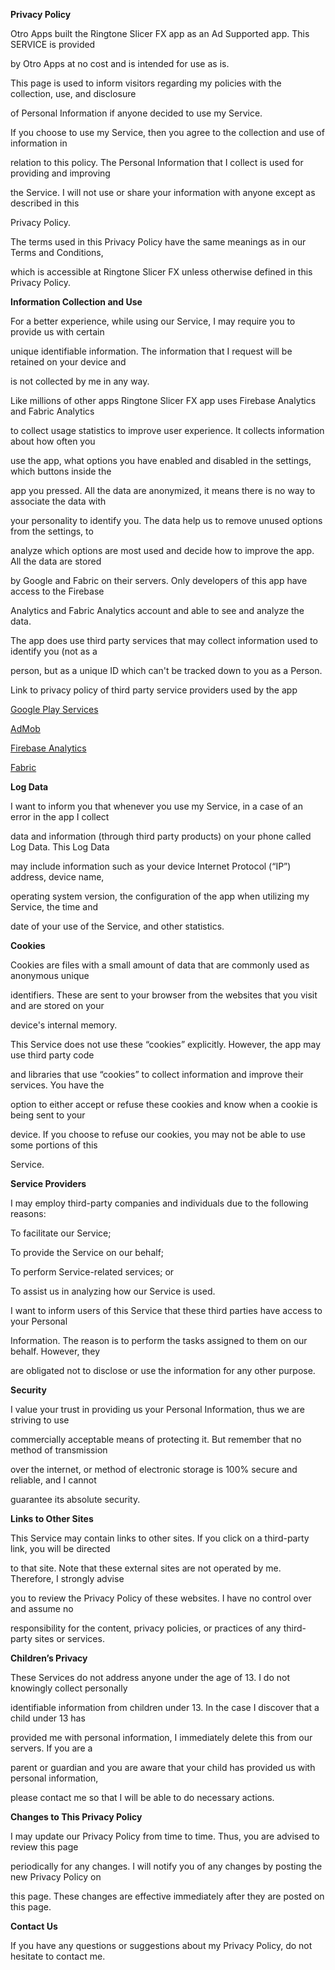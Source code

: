 ﻿<a name="br1"></a> 

**Privacy Policy**

Otro Apps built the Ringtone Slicer FX app as an Ad Supported app. This SERVICE is provided

by Otro Apps at no cost and is intended for use as is.

This page is used to inform visitors regarding my policies with the collection, use, and disclosure

of Personal Information if anyone decided to use my Service.

If you choose to use my Service, then you agree to the collection and use of information in

relation to this policy. The Personal Information that I collect is used for providing and improving

the Service. I will not use or share your information with anyone except as described in this

Privacy Policy.

The terms used in this Privacy Policy have the same meanings as in our Terms and Conditions,

which is accessible at Ringtone Slicer FX unless otherwise defined in this Privacy Policy.

**Information Collection and Use**

For a better experience, while using our Service, I may require you to provide us with certain

unique identifiable information. The information that I request will be retained on your device and

is not collected by me in any way.

Like millions of other apps Ringtone Slicer FX app uses Firebase Analytics and Fabric Analytics

to collect usage statistics to improve user experience. It collects information about how often you

use the app, what options you have enabled and disabled in the settings, which buttons inside the

app you pressed. All the data are anonymized, it means there is no way to associate the data with

your personality to identify you. The data help us to remove unused options from the settings, to

analyze which options are most used and decide how to improve the app. All the data are stored

by Google and Fabric on their servers. Only developers of this app have access to the Firebase

Analytics and Fabric Analytics account and able to see and analyze the data.

The app does use third party services that may collect information used to identify you (not as a

person, but as a unique ID which can't be tracked down to you as a Person.

Link to privacy policy of third party service providers used by the app

[Google Play Services](https://www.google.com/policies/privacy/)

[AdMob](https://support.google.com/admob/answer/6128543?hl=en)

[Firebase Analytics](https://firebase.google.com/policies/analytics)

[Fabric](https://fabric.io/privacy)


**Log Data**

I want to inform you that whenever you use my Service, in a case of an error in the app I collect

data and information (through third party products) on your phone called Log Data. This Log Data

may include information such as your device Internet Protocol (“IP”) address, device name,

operating system version, the configuration of the app when utilizing my Service, the time and

date of your use of the Service, and other statistics.

**Cookies**



<a name="br2"></a> 

Cookies are files with a small amount of data that are commonly used as anonymous unique

identifiers. These are sent to your browser from the websites that you visit and are stored on your

device's internal memory.

This Service does not use these “cookies” explicitly. However, the app may use third party code

and libraries that use “cookies” to collect information and improve their services. You have the

option to either accept or refuse these cookies and know when a cookie is being sent to your

device. If you choose to refuse our cookies, you may not be able to use some portions of this

Service.

**Service Providers**

I may employ third-party companies and individuals due to the following reasons:

To facilitate our Service;

To provide the Service on our behalf;

To perform Service-related services; or

To assist us in analyzing how our Service is used.

I want to inform users of this Service that these third parties have access to your Personal

Information. The reason is to perform the tasks assigned to them on our behalf. However, they

are obligated not to disclose or use the information for any other purpose.

**Security**

I value your trust in providing us your Personal Information, thus we are striving to use

commercially acceptable means of protecting it. But remember that no method of transmission

over the internet, or method of electronic storage is 100% secure and reliable, and I cannot

guarantee its absolute security.

**Links to Other Sites**

This Service may contain links to other sites. If you click on a third-party link, you will be directed

to that site. Note that these external sites are not operated by me. Therefore, I strongly advise

you to review the Privacy Policy of these websites. I have no control over and assume no

responsibility for the content, privacy policies, or practices of any third-party sites or services.

**Children’s Privacy**

These Services do not address anyone under the age of 13. I do not knowingly collect personally

identifiable information from children under 13. In the case I discover that a child under 13 has

provided me with personal information, I immediately delete this from our servers. If you are a

parent or guardian and you are aware that your child has provided us with personal information,

please contact me so that I will be able to do necessary actions.

**Changes to This Privacy Policy**

I may update our Privacy Policy from time to time. Thus, you are advised to review this page

periodically for any changes. I will notify you of any changes by posting the new Privacy Policy on

this page. These changes are effective immediately after they are posted on this page.

**Contact Us**

If you have any questions or suggestions about my Privacy Policy, do not hesitate to contact me.